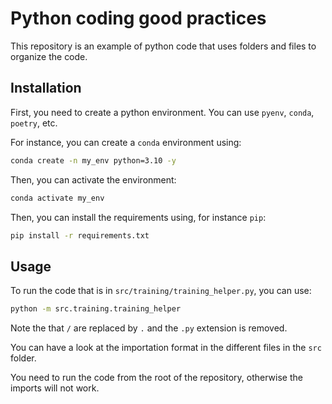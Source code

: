 # Python coding good practices

This repository is an example of python code that uses folders and files to organize the code.

## Installation

First, you need to create a python environment. You can use `pyenv`, `conda`, `poetry`, etc.

For instance, you can create a `conda` environment using:

```bash
conda create -n my_env python=3.10 -y 
```

Then, you can activate the environment:

```bash
conda activate my_env
```

Then, you can install the requirements using, for instance `pip`:
```bash
pip install -r requirements.txt
```

## Usage

To run the code that is in `src/training/training_helper.py`, you can use:

```bash
python -m src.training.training_helper
```

Note the that `/` are replaced by `.` and the `.py` extension is removed.

You can have a look at the importation format in the different files in the `src` folder. 

You need to run the code from the root of the repository, otherwise the imports will not work.